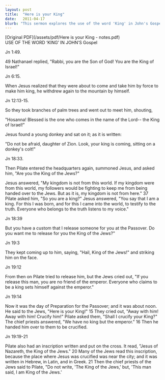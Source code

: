 ```yaml
---
layout: post
title:  "Here is your King"
date:   2011-04-17
blurb: "This sermon explores the use of the word 'King' in John's Gospel, examining various passages where it is mentioned. It delves into the concept of Jesus as the 'King of the Jews' and the implications of this title in the context of the Gospel. The sermon encourages listeners to reflect on the nature of Jesus' kingship and its significance in their faith journey."
---
```

[Original PDF](/assets/pdf/Here is your King - notes.pdf)    
USE OF THE WORD ‘KING’ IN JOHN’S Gospel

Jn 1:49.

49 Nathanael replied, "Rabbi, you are the Son of God! You are the King of Israel!"

Jn 6:15.

When Jesus realized that they were about to come and take him by force to make him king, he withdrew again to the mountain by himself.

Jn 12:13-15.

So they took branches of palm trees and went out to meet him, shouting,

"Hosanna!
Blessed is the one who comes in the name of the Lord--
the King of Israel!"

Jesus found a young donkey and sat on it; as it is written:

"Do not be afraid, daughter of Zion.
Look, your king is coming,
sitting on a donkey's colt!"

Jn 18:33.

Then Pilate entered the headquarters again, summoned Jesus, and asked him, "Are you the King of the Jews?"

Jesus answered, "My kingdom is not from this world. If my kingdom were from this world, my followers would be fighting to keep me from being handed over to the Jews. But as it is, my kingdom is not from here." 37 Pilate asked him, "So you are a king?" Jesus answered, "You say that I am a king. For this I was born, and for this I came into the world, to testify to the truth. Everyone who belongs to the truth listens to my voice."

Jn 18:39

But you have a custom that I release someone for you at the Passover. Do you want me to release for you the King of the Jews?"

Jn 19:3

They kept coming up to him, saying, "Hail, King of the Jews!" and striking him on the face.

Jn 19:12

From then on Pilate tried to release him, but the Jews cried out, "If you release this man, you are no friend of the emperor. Everyone who claims to be a king sets himself against the emperor."

Jn 19:14

Now it was the day of Preparation for the Passover; and it was about noon. He said to the Jews, "Here is your King!" 15 They cried out, "Away with him! Away with him! Crucify him!" Pilate asked them, "Shall I crucify your King?" The chief priests answered, "We have no king but the emperor." 16 Then he handed him over to them to be crucified.

Jn 19:19-21

Pilate also had an inscription written and put on the cross. It read, "Jesus of Nazareth, the King of the Jews." 20 Many of the Jews read this inscription, because the place where Jesus was crucified was near the city; and it was written in Hebrew, in Latin, and in Greek. 21 Then the chief priests of the Jews said to Pilate, "Do not write, 'The King of the Jews,' but, 'This man said, I am King of the Jews.'

